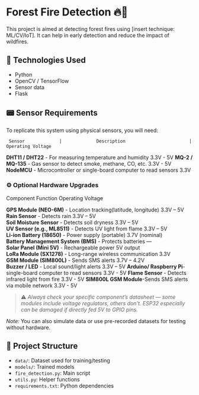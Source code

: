 # Forest Fire Detection 🔥🌲

This project is aimed at detecting forest fires using [insert technique: ML/CV/IoT]. It can help in early detection and reduce the impact of wildfires.


## 🔧 Technologies Used

- Python
- OpenCV / TensorFlow 
- Sensor data
- Flask




## 📟 Sensor Requirements

To replicate this system using physical sensors, you will need:

     Sensor             |             Description                        |       Operating Voltage 

 **DHT11 / DHT22** - For measuring temperature and humidity                          3.3V - 5V
 **MQ-2 / MQ-135** - Gas sensor to detect smoke, methane, CO, etc.                   3.3V - 5V
 **NodeMCU**  - Microcontroller or single-board computer to read sensors                3.3V
 


 ### ⚙️ Optional Hardware Upgrades
 

   Component                   Function                               Operating Voltage 

**GPS Module (NEO-6M)**  - Location tracking(latitude, longitude)     3.3V – 5V         
**Rain Sensor**          - Detects rain                               3.3V – 5V         
**Soil Moisture Sensor** - Detects soil dryness                       3.3V – 5V         
**UV Sensor (e.g., ML8511)** - Detects UV light from flame            3.3V – 5V         
**Li-ion Battery (18650)** - Power supply (portable)                  3.7V (nominal)    
**Battery Management System (BMS)** - Protects batteries                   —                 
**Solar Panel (Mini 5V)** - Rechargeable power                        5V output        
**LoRa Module (SX1278)** - Long-range wireless communication          3.3V              
**GSM Module (SIM800L)** - Sends SMS alerts                           3.7V – 4.2V       
**Buzzer / LED**         - Local sound/light alerts                   3.3V – 5V
**Arduino/ Raspberry Pi**- single-board computer to read sensors      3.3V - 5V
**Flame Sensor**  - Detects infrared light from fire                  3.3V - 5V
**SIM800L GSM Module**-Sends SMS alerts via mobile network            3.3V - 5V


> ⚠️ *Always check your specific component’s datasheet — some modules include voltage regulators, others don't. ESP32 especially can be damaged if directly fed 5V to GPIO pins.*

*Note:* You can also simulate data or use pre-recorded datasets for testing without hardware.

## 📁 Project Structure

- `data/`: Dataset used for training/testing
- `models/`: Trained models
- `fire_detection.py`: Main script
- `utils.py`: Helper functions
- `requirements.txt`: Python dependencies
